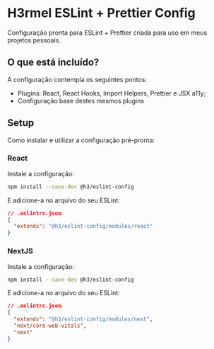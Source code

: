 # H3rmel ESLint + Prettier Config

Configuração pronta para ESLint + Prettier criada para uso em meus projetos pessoais.

## O que está incluído?

A configuração contempla os seguintes pontos:

- Plugins: React, React Hooks, Import Helpers, Prettier e JSX a11y;
- Configuração base destes mesmos plugins

## Setup

Como instalar e utilizar a configuração pré-pronta:

### React

Instale a configuração:

```bash
npm install --save-dev @h3/eslint-config
```

E adicione-a no arquivo do seu ESLint:

```json
// .eslintrc.json
{
  "extends": "@h3/eslint-config/modules/react"
}
```

### NextJS

Instale a configuração:

```bash
npm install --save-dev @h3/eslint-config
```

E adicione-a no arquivo do seu ESLint:

```json
// .eslintrc.json
{
  "extends": "@h3/eslint-config/modules/next",
  "next/core-web-vitals",
  "next"
}
```
